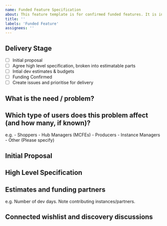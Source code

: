 ```yaml
---
name: Funded Feature Specification
about: This feature template is for confirmed funded features. It is intended to be updated as funded features make their way through the funding and development pipe.
title: ''
labels: 'Funded Feature'
assignees: ''
---
```


## Delivery Stage

- [ ] Initial proposal
- [ ] Agree high level specification, broken into estimatable parts
- [ ] Intial dev estimates & budgets
- [ ] Funding Confirmed
- [ ] Create issues and prioritise for delivery

## What is the need / problem?

## Which type of users does this problem affect (and how many, if known)?
e.g. - Shoppers - Hub Managers (MCFEs) - Producers - Instance Managers - Other (Please specify)

## Initial Proposal

## High Level Specification

## Estimates and funding partners
e.g. Number of dev days. Note contributing instances/partners.

## Connected wishlist and discovery discussions
